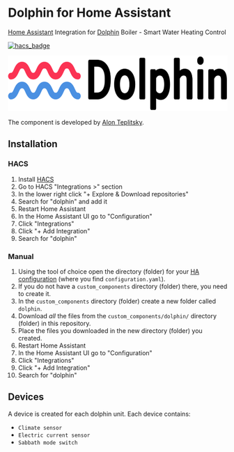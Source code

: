 # Dolphin for Home Assistant

[Home Assistant](https://www.home-assistant.io/) Integration for [Dolphin](https://www.dolphinboiler.com) Boiler - Smart Water Heating Control

[![hacs_badge](https://img.shields.io/badge/HACS-Custom-orange.svg)](https://github.com/custom-components/hacs)

<p align="center"><img src="https://raw.githubusercontent.com/home-assistant/brands/43fe40e19cc76a6d9b18a38bb178f6dcc6ba05d5/custom_integrations/dolphin/logo.png" width="647" height="128" alt=""/></p>

The component is developed by [Alon Teplitsky](https://www.linkedin.com/in/alon-teplitsky/).

## Installation

### HACS

1. Install [HACS](https://hacs.xyz/)
2. Go to HACS "Integrations >" section
3. In the lower right click "+ Explore & Download repositories"
4. Search for "dolphin" and add it
5. Restart Home Assistant
5. In the Home Assistant UI go to "Configuration"
6. Click "Integrations"
7. Click "+ Add Integration"
8. Search for "dolphin"

### Manual

1. Using the tool of choice open the directory (folder) for your [HA configuration](https://www.home-assistant.io/docs/configuration/) (where you find `configuration.yaml`).
2. If you do not have a `custom_components` directory (folder) there, you need to create it.
3. In the `custom_components` directory (folder) create a new folder called `dolphin`.
4. Download _all_ the files from the `custom_components/dolphin/` directory (folder) in this repository.
5. Place the files you downloaded in the new directory (folder) you created.
6. Restart Home Assistant
7. In the Home Assistant UI go to "Configuration"
8. Click "Integrations"
9. Click "+ Add Integration"
10. Search for "dolphin"

## Devices

A device is created for each dolphin unit. Each device contains:

- `Climate sensor`
- `Electric current sensor`
- `Sabbath mode switch`
